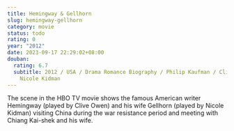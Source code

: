 ```yaml
---
title: Hemingway & Gellhorn
slug: hemingway-gellhorn
category: movie
status: todo
rating: 0
year: "2012"
date: 2023-09-17 22:29:02+08:00
douban:
  rating: 6.7
  subtitle: 2012 / USA / Drama Romance Biography / Philip Kaufman / Clive Owen
    Nicole Kidman
---
```


The scene in the HBO TV movie shows the famous American writer Hemingway (played by Clive Owen) and his wife Gellhorn (played by Nicole Kidman) visiting China during the war resistance period and meeting with Chiang Kai-shek and his wife.
